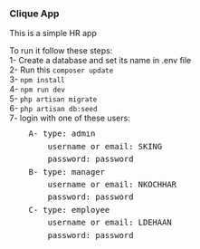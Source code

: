 ### Clique App

This is a simple HR app

To run it follow these steps:<br>
1- Create a database and set its name in .env file<br>
2- Run this `composer update`<br>
3- `npm install`<br>
4- `npm run dev`<br>
5- `php artisan migrate`<br>
6- `php artisan db:seed`<br>
7- login with one of these users:<br/>
<pre style="line-height: 80%;">
    A- type: admin<br/>
        username or email: SKING<br/>
        password: password<br/>
    B- type: manager<br/>
        username or email: NKOCHHAR<br/>
        password: password<br/>
    C- type: employee<br/>
        username or email: LDEHAAN<br/>
        password: password<br/>
</pre>
